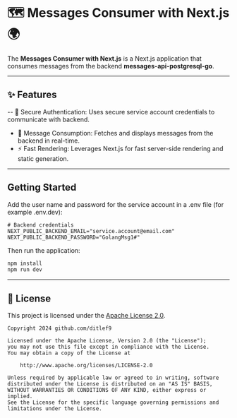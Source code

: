 
# 🗺️ Messages Consumer with Next.js 🌍

The **Messages Consumer with Next.js** is a Next.js application that consumes messages
from the backend **messages-api-postgresql-go**. 



---

## ✨ Features

-- 🔐 Secure Authentication: Uses secure service account credentials to communicate with backend.
- 📨 Message Consumption: Fetches and displays messages from the backend in real-time.
- ⚡ Fast Rendering: Leverages Next.js for fast server-side rendering and static generation.


---

## Getting Started

Add the user name and password for the service account in a .env file (for example .env.dev):
```
# Backend credentials
NEXT_PUBLIC_BACKEND_EMAIL="service.account@email.com"
NEXT_PUBLIC_BACKEND_PASSWORD="GolangMsg1#"
```

Then run the application:

```bash
npm install
npm run dev
```



---


## 📜 License

This project is licensed under the
[Apache License 2.0](https://www.apache.org/licenses/LICENSE-2.0).

```
Copyright 2024 github.com/ditlef9

Licensed under the Apache License, Version 2.0 (the "License");
you may not use this file except in compliance with the License.
You may obtain a copy of the License at

    http://www.apache.org/licenses/LICENSE-2.0

Unless required by applicable law or agreed to in writing, software
distributed under the License is distributed on an "AS IS" BASIS,
WITHOUT WARRANTIES OR CONDITIONS OF ANY KIND, either express or implied.
See the License for the specific language governing permissions and
limitations under the License.
```